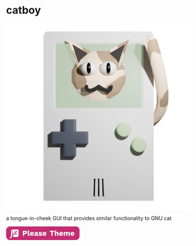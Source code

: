 # catboy

![catboy logo](assets/logo.png)

a tongue-in-cheek GUI that provides similar functionality to GNU cat

<img src="assets/badge.png" width="200" />